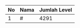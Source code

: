 | No | Nama            | Jumlah Level |
|----|-----------------|--------------|
| 1  | #    |    4291        |
